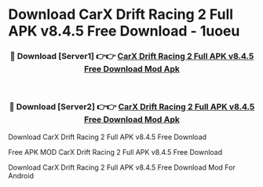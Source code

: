 # Download CarX Drift Racing 2 Full APK v8.4.5 Free Download - 1uoeu



<div align="center">
<h3>🔴 Download [Server1] 👉👉 <a href="https://momento.my/?title=CarX_Drift_Racing_2_Full_APK_v8.4.5_Free_Download">CarX Drift Racing 2 Full APK v8.4.5 Free Download Mod Apk</a></h3><br>

<h3>🔴 Download [Server2] 👉👉 <a href="https://momento.my/?title=CarX_Drift_Racing_2_Full_APK_v8.4.5_Free_Download">CarX Drift Racing 2 Full APK v8.4.5 Free Download Mod Apk</a></h3>
</div>



Download CarX Drift Racing 2 Full APK v8.4.5 Free Download 

Free APK MOD CarX Drift Racing 2 Full APK v8.4.5 Free Download 

Download CarX Drift Racing 2 Full APK v8.4.5 Free Download Mod For Android
